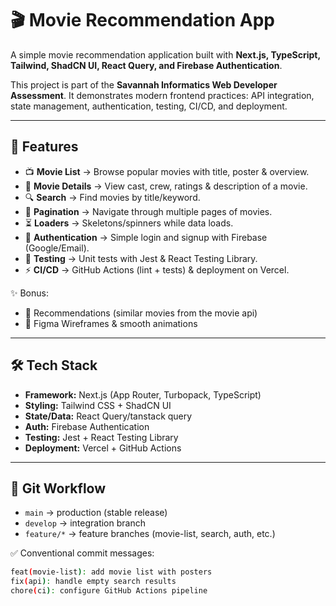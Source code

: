 # 🎬 Movie Recommendation App

A simple movie recommendation application built with **Next.js, TypeScript, Tailwind, ShadCN UI, React Query, and Firebase Authentication**.

This project is part of the **Savannah Informatics Web Developer Assessment**. It demonstrates modern frontend practices: API integration, state management, authentication, testing, CI/CD, and deployment.

---

## 🚀 Features

- 📺 **Movie List** → Browse popular movies with title, poster & overview.
- 🎥 **Movie Details** → View cast, crew, ratings & description of a movie.
- 🔍 **Search** → Find movies by title/keyword.
- 📄 **Pagination** → Navigate through multiple pages of movies.
- ⏳ **Loaders** → Skeletons/spinners while data loads.
- 🔑 **Authentication** → Simple login and signup with Firebase (Google/Email).
- 🧪 **Testing** → Unit tests with Jest & React Testing Library.
- ⚡ **CI/CD** → GitHub Actions (lint + tests) & deployment on Vercel.

✨ Bonus:

- 🎯 Recommendations (similar movies from the movie api)
- 🎨 Figma Wireframes & smooth animations

---

## 🛠️ Tech Stack

- **Framework:** Next.js (App Router, Turbopack, TypeScript)
- **Styling:** Tailwind CSS + ShadCN UI
- **State/Data:** React Query/tanstack query
- **Auth:** Firebase Authentication
- **Testing:** Jest + React Testing Library
- **Deployment:** Vercel + GitHub Actions

---

## 🌱 Git Workflow

- `main` → production (stable release)
- `develop` → integration branch
- `feature/*` → feature branches (movie-list, search, auth, etc.)

✅ Conventional commit messages:

```bash
feat(movie-list): add movie list with posters
fix(api): handle empty search results
chore(ci): configure GitHub Actions pipeline
```
